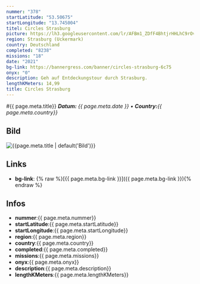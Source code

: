 ```yaml
---
nummer: "378"
startLatitude: "53.50675"
startLongitude: "13.745004"
titel: Circles Strasburg
picture: https://lh3.googleusercontent.com/lr/AFBm1_ZDfF4BhtjrHHLhC9rOvdL2iFrRp0TgZUX1hNvPM1srkUndOfTP6heU1eeKFwg52W8a_pCpkC8SQH4TYIlOZxtxdppX-59zh_tAC9lM3FvfDkC9u5uubEq6p7BJiH8dCDGO4D3L359qz-l-mY7oKtnD7FqlYYSaQugTlg0xtCLJNZzTaMfVXGjbVRrBB3BgBR_a_df5_YDGWMPMeFnjNqlIda33iTF3ZClIhnQvfavkYsFC3aPqDmrjNmMwGJ-sJ_KmczLOfOjqRfif352uro92Onz5ulGtXOeWTRkJkxJi8V3hr0fYs1SUlX_Tt32ybD3gHfpvuW9IG9ukF7UK8VJs9kaaewano2TweGN6UH_R8qQ59X60now_9GN1ZeThdIU5r3elB7E-dGbeKE7Bib0PpU5373UZYk6dI_rZw6XsdSsT0wQ1ftkpP_WQNFibemasuXcjCVHThlV0lLIOSIjQw5hJxEq0_N48nWYJ28jco4mEIiT0X2uKQjc_1FVIrnlEW4fdWaqJb_e5x1G_O5N8DF4hxhtQH87XzDPN5lbl-ArPUYmBZfjBxI-mKsowIcjz0AlbK0RXdt8Vk_CF0CELE8I96DO-iC6ZhMNrLfbK5Uj1fCzxWwG6fyf3VmAmPfmABezy_UoROAWHD8375L_4VWR_y0pWtvKhwAySABdRHto6QPaA70acSEb8LMP_wR_NjpwSj67nDfFRU-jiA02wyEmYSyrDR0Qb9ZV-Is-u-VCDyk1LeUUcR5wbqUCqoJWZD02l98LAth0eKFdVVjTb_AhMZpd3tOryS-odTM0r1o_2KiOsWnVKs6bo0UfDx-nIl3aFBlId0sFCpahL_46uhN1lvltUtj8o
region: Strasburg (Uckermark)
country: Deutschland
completed: "8238"
missions: "18"
date: "2021"
bg-link: https://bannergress.com/banner/circles-strasburg-6c75
onyx: "0"
description: Geh auf Entdeckungstour durch Strasburg.
lengthKMeters: 14,99
title: Circles Strasburg
---
```


#{{ page.meta.title}}
_**Datum:** {{ page.meta.date }} • **Country:**{{ page.meta.country}}_

## Bild
![{{page.meta.title | default('Bild')}}]({{page.meta.picture}})

## Links
- **bg-link**: {% raw %}[{{ page.meta.bg-link }}]({{ page.meta.bg-link }}){% endraw %}

## Infos
- **nummer**:{{ page.meta.nummer}}
- **startLatitude**:{{ page.meta.startLatitude}}
- **startLongitude**:{{ page.meta.startLongitude}}
- **region**:{{ page.meta.region}}
- **country**:{{ page.meta.country}}
- **completed**:{{ page.meta.completed}}
- **missions**:{{ page.meta.missions}}
- **onyx**:{{ page.meta.onyx}}
- **description**:{{ page.meta.description}}
- **lengthKMeters**:{{ page.meta.lengthKMeters}}

